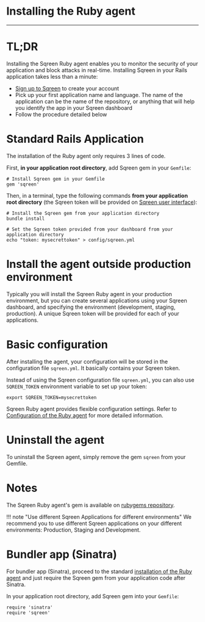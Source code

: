 # Installing the Ruby agent

***

# TL;DR

Installing the Sqreen Ruby agent enables you to monitor the security of your application and block attacks in real-time. Installing Sqreen in your Rails application takes less than a minute:

- [Sign up to Sqreen](https://my.sqreen.io/signup) to create your account
- Pick up your first application name and language. The name of the application can be the name of the repository, or anything that will help you identify the app in your Sqreen dashboard
- Follow the procedure detailed below

# Standard Rails Application

The installation of the Ruby agent only requires 3 lines of code.

First, **in your application root directory**, add Sqreen gem in your `Gemfile`:

```gemfile
# Install Sqreen gem in your Gemfile
gem 'sqreen'
```

Then, in a terminal, type the following commands **from your application root directory** (the Sqreen token will be provided on [Sqreen user interface](https://my.sqreen.io/signup)):

```shell
# Install the Sqreen gem from your application directory
bundle install 

# Set the Sqreen token provided from your dashboard from your application directory
echo "token: mysecrettoken" > config/sqreen.yml 
```

# Install the agent outside production environment

Typically you will install the Sqreen Ruby agent in your production environment, but you can create several applications using your Sqreen dashboard, and specifying the environment (development, staging, production). A unique Sqreen token will be provided for each of your applications.

# Basic configuration

After installing the agent, your configuration will be stored in the configuration file `sqreen.yml`. It basically contains your Sqreen token.

Instead of using the Sqreen configuration file `sqreen.yml`, you can also use `SQREEN_TOKEN` environment variable to set up your token:

```shell
export SQREEN_TOKEN=mysecrettoken
```

Sqreen Ruby agent provides flexible configuration settings. Refer to [Configuration of the Ruby agent](doc:configuration) for more detailed information.

# Uninstall the agent

To uninstall the Sqreen agent, simply remove the gem `sqreen` from your Gemfile.

# Notes

The Sqreen Ruby agent's gem is available on [rubygems repository](https://rubygems.org/gems/sqreen).

!!! note "Use different Sqreen Applications for different environments"
    We recommend you to use different Sqreen applications on your different environments: Production, Staging and Development.

# Bundler app (Sinatra)

For bundler app (Sinatra), proceed to the standard [installation of the Ruby agent](doc:installation) and just require the Sqreen gem from your application code after Sinatra.

In your application root directory, add Sqreen gem into your `Gemfile`:

```gemfile
require 'sinatra'
require 'sqreen'
```
